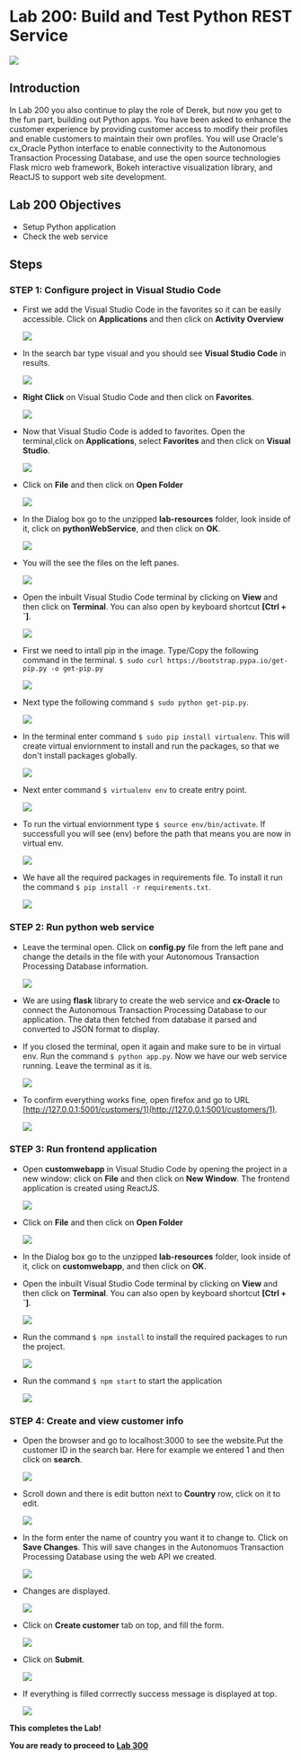 # Lab 200: Build and Test Python REST Service

  ![](images/100/Title.png)

## Introduction

In Lab 200 you also continue to play the role of Derek, but now you get to the fun part, building out Python apps.  You have been asked to enhance the customer experience by providing customer access to modify their profiles and enable customers to maintain their own profiles.  You will use Oracle's cx_Oracle Python interface to enable connectivity to the Autonomous Transaction Processing Database, and use the open source technologies Flask micro web framework, Bokeh interactive visualization library, and ReactJS  to support web site development.

## Lab 200 Objectives

- Setup Python application 
- Check the web service

## Steps


### **STEP 1:** Configure project in Visual Studio Code

- First we add the Visual Studio Code in the favorites so it can be easily accessible. Click on **Applications** and then click on **Activity Overview**

    ![](images/200/0-1.png)

- In the search bar type visual and you should see **Visual Studio Code** in results.

    ![](images/200/0-2.png)

- **Right Click** on Visual Studio Code and then click on **Favorites**. 

    ![](images/200/0-3.png)

- Now that Visual Studio Code is added to favorites. Open the terminal,click on **Applications**, select **Favorites** and then click on **Visual Studio**.

    ![](images/200/1-1.png)

- Click on **File** and then click on **Open Folder** 

    ![](images/200/1.png)

-  In the Dialog box go to the unzipped **lab-resources** folder, look inside of it, click on **pythonWebService**, and then click on **OK**.

    ![](images/200/2.png)

- You will the see the files on the left panes.

    ![](images/200/3.png)

- Open the inbuilt Visual Studio Code terminal by clicking on **View** and then click on **Terminal**. You can also open by keyboard shortcut **[Ctrl + `]**.

    ![](images/200/4.png)

- First we need to intall pip in the image. Type/Copy the following command in the terminal. 
`$ sudo curl https://bootstrap.pypa.io/get-pip.py -o get-pip.py`

    ![](images/200/5-1.png)

- Next type the following command `$ sudo python get-pip.py`.

    ![](images/200/5-2.png)

- In the terminal enter command `$ sudo pip install virtualenv`. This will create virtual enviornment to install and run the packages, so that we don't install packages globally.

    ![](images/200/5.png)

- Next enter command `$ virtualenv env` to create entry point.

    ![](images/200/6.png)

- To run the virtual enviornment type `$ source env/bin/activate`. If successfull you will see (env) before the path that means you are now in virtual env.

    ![](images/200/7.png)

- We have all the required packages in requirements file. To install it run the command `$ pip install -r requirements.txt`.

    ![](images/200/8.png)


### **STEP 2:** Run python web service

- Leave the terminal open. Click on **config.py** file from the left pane and change the details in the file with your Autonomous Transaction Processing Database information.

    ![](images/200/9.png)

- We are using **flask** library to create the web service and **cx-Oracle** to connect the Autonomous Transaction Processing Database to our application. The data then fetched from database it parsed and converted to JSON format to display.
- If you closed the terminal, open it again and make sure to be in virtual env. Run the command `$ python app.py`. Now we have our web service running. Leave the terminal as it is.

    ![](images/200/10.png)

- To confirm everything works fine, open firefox and go to URL [http://127.0.0.1:5001/customers/1](http://127.0.0.1:5001/customers/1).
    
    ![](images/200/11.png)


### **STEP 3:** Run frontend application

- Open **customwebapp** in Visual Studio Code by opening the project in a new window: click on **File** and then click on **New Window**. The frontend application is created using ReactJS.

    ![](images/200/12-1.png)

- Click on **File** and then click on **Open Folder** 

    ![](images/200/1.png)

-  In the Dialog box go to the unzipped **lab-resources** folder, look inside of it, click on **customwebapp**, and then click on **OK**.

- Open the inbuilt Visual Studio Code terminal by clicking on **View** and then click on **Terminal**. You can also open by keyboard shortcut **[Ctrl + `]**.

    ![](images/200/4.png)

- Run the command `$ npm install` to install the required packages to run the project.

    ![](images/200/12.png)

- Run the command `$ npm start` to start the application 

    ![](images/200/13.png)


### **STEP 4:** Create and view customer info

- Open the browser and go to localhost:3000 to see the website.Put the customer ID in the search bar. Here for example we entered 1 and then click on **search**.

    ![](images/200/14.png)

- Scroll down and there is edit button next to **Country** row, click on it to edit.

    ![](images/200/15.png)
  
- In the form enter the name of country you want it to change to. Click on **Save Changes**. This will save changes in the Autonomuos Transaction Processing Database using the web API we created.

    ![](images/200/16.png)
   
- Changes are displayed.
    
    ![](images/200/17.png)

- Click on **Create customer** tab on top, and fill the form.

    ![](images/200/18.png)
  
- Click on **Submit**.

    ![](images/200/19.png)

- If everything is filled corrrectly success message is displayed at top.
    
    ![](images/200/20.png)


**This completes the Lab!**

**You are ready to proceed to [Lab 300](LabGuide300.md)**